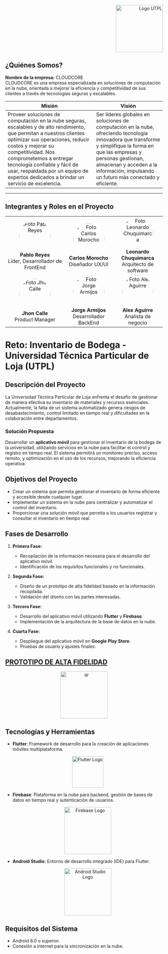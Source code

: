 <p align="right">
  <img src="https://i.postimg.cc/13qQdqZs/utpllogo.png" alt="Logo UTPL" width="150"/>
</p>


## ¿Quiénes Somos?

**Nombre de la empresa:** CLOUDCORE  
CLOUDCORE es una empresa especializada en soluciones de computación en la nube, orientada a mejorar la eficiencia y competitividad de sus clientes a través de tecnologías seguras y escalables.

| Misión                                                                                                                                                                                                                       | Visión                                                                                                                                                                                                                     |
| ---------------------------------------------------------------------------------------------------------------------------------------------------------------------------------------------------------------------------- | -------------------------------------------------------------------------------------------------------------------------------------------------------------------------------------------------------------------------- |
| Proveer soluciones de computación en la nube seguras, escalables y de alto rendimiento, que permitan a nuestros clientes optimizar sus operaciones, reducir costos y mejorar su competitividad. Nos comprometemos a entregar tecnología confiable y fácil de usar, respaldada por un equipo de expertos dedicados a brindar un servicio de excelencia. | Ser líderes globales en soluciones de computación en la nube, ofreciendo tecnología innovadora que transforme y simplifique la forma en que las empresas y personas gestionan, almacenan y acceden a la información, impulsando un futuro más conectado y eficiente. |

---

## Integrantes y Roles en el Proyecto

<table style="width: 100%; table-layout: fixed; border-spacing: 10px;">
  <tr align="center">
    <td style="text-align: center; vertical-align: middle;">
      <img src="https://i.postimg.cc/ydXQ3V4M/Perfil-Pablo.png" alt="Foto Pablo Reyes" width="100" height="100" style="border-radius: 50%;"/>
      <br/>
      <strong>Pablo Reyes</strong>
      <br/>
      Lider, Desarrollador de FrontEnd
    </td>
    <td style="text-align: center; vertical-align: middle;">
      <img src="https://i.postimg.cc/nhgw6RGP/Perfil-Carlos.png" alt="Foto Carlos Morocho" width="100" height="100" style="border-radius: 50%;"/>
      <br/>
      <strong>Carlos Morocho</strong>
      <br/>
      Diseñador UX/UI
    </td>
    <td style="text-align: center; vertical-align: middle;">
      <img src="https://i.postimg.cc/VvT0gCX2/Perfil-Leonardo.png" alt="Foto Leonardo Chuquimarca" width="100" height="100" style="border-radius: 50%;"/>
      <br/>
      <strong>Leonardo Chuquimarca</strong>
      <br/>
      Arquitecto de software
    </td>
  </tr>
  <tr align="center">
    <td style="text-align: center; vertical-align: middle;">
      <img src="https://i.postimg.cc/4xmS2kVc/Perfil-Jhon.png" alt="Foto Jhon Calle" width="100" height="100" style="border-radius: 50%;"/>
      <br/>
      <strong>Jhon Calle</strong>
      <br/>
      Product Manager
    </td>
    <td style="text-align: center; vertical-align: middle;">
      <img src="https://i.postimg.cc/nztSLX5K/Perfil-Jorge.png" alt="Foto Jorge Armijos" width="100" height="100" style="border-radius: 50%;"/>
      <br/>
      <strong>Jorge Armijos</strong>
      <br/>
      Desarrollador BackEnd
    </td>
    <td style="text-align: center; vertical-align: middle;">
      <img src="https://i.postimg.cc/N0XPY6Nf/Perfil-Alex.png" alt="Foto Alex Aguirre" width="100" height="100" style="border-radius: 50%;"/>
      <br/>
      <strong>Alex Aguirre</strong>
      <br/>
      Analista de negocio
    </td>
  </tr>
</table>


# Reto: Inventario de Bodega - Universidad Técnica Particular de Loja (UTPL)

## Descripción del Proyecto

La Universidad Técnica Particular de Loja enfrenta el desafío de gestionar de manera efectiva su inventario de materiales y recursos esenciales. Actualmente, la falta de un sistema automatizado genera riesgos de desabastecimiento, control limitado en tiempo real y dificultades en la colaboración entre departamentos.

### Solución Propuesta

Desarrollar un **aplicativo móvil** para gestionar el inventario de la bodega de la universidad, utilizando servicios en la nube para facilitar el control y registro en tiempo real. El sistema permitirá un monitoreo preciso, acceso remoto, y optimización en el uso de los recursos, mejorando la eficiencia operativa.

## Objetivos del Proyecto

- Crear un sistema que permita gestionar el inventario de forma eficiente y accesible desde cualquier lugar.
- Implementar un sistema en la nube para centralizar y automatizar el control del inventario.
- Proporcionar una solución móvil que permita a los usuarios registrar y consultar el inventario en tiempo real.

## Fases de Desarrollo

1. **Primera Fase:** 
   - Recopilación de la información necesaria para el desarrollo del aplicativo móvil.
   - Identificación de los requisitos funcionales y no funcionales.
   
2. **Segunda Fase:**
   - Diseño de un prototipo de alta fidelidad basado en la información recopilada.
   - Validación del diseño con las partes interesadas.

3. **Tercera Fase:**
   - Desarrollo del aplicativo móvil utilizando **Flutter** y **Firebase**.
   - Implementación de la arquitectura de la base de datos en la nube.

4. **Cuarta Fase:**
   - Despliegue del aplicativo móvil en **Google Play Store**.
   - Pruebas de usuario y ajustes finales.

## [PROTOTIPO DE ALTA FIDELIDAD](https://www.figma.com/proto/uatryMPY8xkGhpQikBVEPS/Prototipo-Inventario-de-bodega?node-id=1-4&node-type=canvas&t=9As6dMOQAscuw05o-0&scaling=scale-down&content-scaling=fixed&page-id=0%3A1&starting-point-node-id=1%3A4)
  <div align="center">
  <img src="https://i.postimg.cc/15TSMK2v/qr.png" alt="qr" width="150"/>
  </div>
  
## Tecnologías y Herramientas

- **Flutter**: Framework de desarrollo para la creación de aplicaciones móviles multiplataforma.
  <div align="center">
  <img src="https://i.postimg.cc/wv6Y34Rj/flutterlogo.png" alt="Flutter Logo" width="100"/>
  </div>
  
- **Firebase**: Plataforma en la nube para backend, gestión de bases de datos en tiempo real y autenticación de usuarios.
  <div align="center">
  <img src="https://i.postimg.cc/GpP1Ln2f/firebaselogo.png" alt="Firebase Logo" width="150"/>
  </div>
  
- **Android Studio**: Entorno de desarrollo integrado (IDE) para Flutter.
  <div align="center">
  <img src="https://i.postimg.cc/G2qwDPvJ/Android-Studilogo.png" alt="Android Studio Logo" width="150"/>
  </div>

## Requisitos del Sistema
- Android 8.0 o superior.
- Conexión a internet para la sincronización en la nube.
